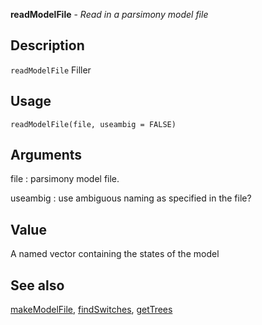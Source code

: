 **readModelFile** - *Read in a parsimony model file*

Description
--------------------

`readModelFile` Filler


Usage
--------------------
```
readModelFile(file, useambig = FALSE)
```

Arguments
-------------------

file
:   parsimony model file.

useambig
:   use ambiguous naming as specified in the file?




Value
-------------------

A named vector containing the states of the model




See also
-------------------

[makeModelFile](makeModelFile.md), [findSwitches](findSwitches.md), [getTrees](getTrees.md)






